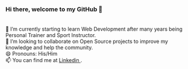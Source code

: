 ### Hi there, welcome to my GitHub 👋<br><br>

🌱 I’m currently starting to learn Web Development after many years being Personal Trainer and Sport Instructor. <br>
👯 I’m looking to collaborate on Open Source projects to improve my knowledge and help the community.<br>
😄 Pronouns: His/Him <br>
📫 You can find me at <a href="https://www.linkedin.com/in/goulartgb/"> Linkedin </a>.


<!--
**ovatsugbp/ovatsugbp** is a ✨ _special_ ✨ repository because its `README.md` (this file) appears on your GitHub profile.

Here are some ideas to get you started:

- 🔭 I’m currently working on ...
- 
- 👯 I’m looking to collaborate on ...
- 🤔 I’m looking for help with ...
- 💬 Ask me about ...
- 📫 How to reach me: ...
- 😄 Pronouns: ...
- ⚡ Fun fact: ...
-->
